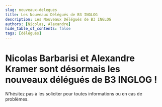 ```yaml
---
slug: nouveaux-delegues
title: Les Nouveaux Délégués de B3 INGLOG
description: Les Nouveaux Délégués de B3 INGLOG
authors: [Nicolas, Alexandre]
hide_table_of_contents: false
tags: [délégués]
---
```


# Nicolas Barbarisi et Alexandre Kramer sont désormais les nouveaux délégués de B3 INGLOG !

N'hésitez pas à les soliciter pour toutes informations ou en cas de problèmes.
